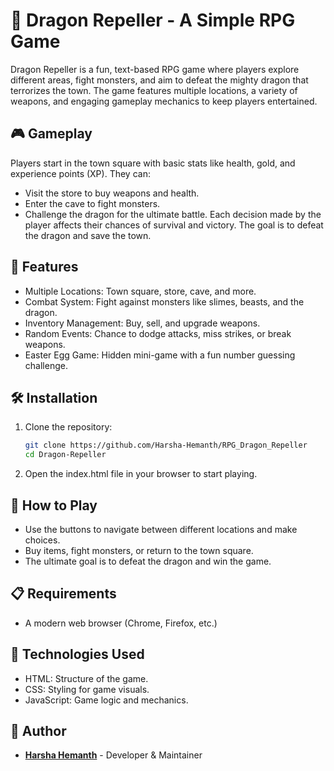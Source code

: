# 🐉 Dragon Repeller - A Simple RPG Game
Dragon Repeller is a fun, text-based RPG game where players explore different areas, fight monsters, and aim to defeat the mighty dragon that terrorizes the town. The game features multiple locations, a variety of weapons, and engaging gameplay mechanics to keep players entertained.

## 🎮 Gameplay
Players start in the town square with basic stats like health, gold, and experience points (XP). They can:
- Visit the store to buy weapons and health.
- Enter the cave to fight monsters.
- Challenge the dragon for the ultimate battle.
Each decision made by the player affects their chances of survival and victory. The goal is to defeat the dragon and save the town.

## 🚀 Features
- Multiple Locations: Town square, store, cave, and more.
- Combat System: Fight against monsters like slimes, beasts, and the dragon.
- Inventory Management: Buy, sell, and upgrade weapons.
- Random Events: Chance to dodge attacks, miss strikes, or break weapons.
- Easter Egg Game: Hidden mini-game with a fun number guessing challenge.

## 🛠️ Installation
1. Clone the repository:
   ```bash
   git clone https://github.com/Harsha-Hemanth/RPG_Dragon_Repeller
   cd Dragon-Repeller
2. Open the index.html file in your browser to start playing.

## 📜 How to Play
- Use the buttons to navigate between different locations and make choices.
- Buy items, fight monsters, or return to the town square.
- The ultimate goal is to defeat the dragon and win the game.

## 📋 Requirements
- A modern web browser (Chrome, Firefox, etc.)

## 🧰 Technologies Used
- HTML: Structure of the game.
- CSS: Styling for game visuals.
- JavaScript: Game logic and mechanics.

## 👤 Author
- **[Harsha Hemanth](https://github.com/Harsha-Hemanth)** - Developer & Maintainer
